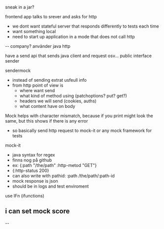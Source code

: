 
sneak in a jar?

frontend app talks to srever and asks for http
- we dont want stateful server that responds differently to tests each time
- want something local
- need to start up application in a mode that does not call http

-- company?
använder java http

have a send api that sends java client and request osv... public interface sender

sendermock
- instead of sending extrat usfeull info
- from http point of view is
	- where want send
	- what kind of method using (patchoptions? put? get?)
	- headers we will send (cookies, auths)
	- what content have on body

Mock helps with character mismatch, because if you print might look the same, but this shows if there is any error
- so basically send http request to mock-it or any mock framework for tests

mock-it 
- java syntax for regex
- finns nog på github
- ex: {:path "/the/path"
:http-metod "GET"}
- {:http-status 200}
- can also write with pathid: :path /the/path/:path-id
- mock response is json
- should be in logs and test enviroment

use IFn (ifunctions)


i can set mock score
- 


--